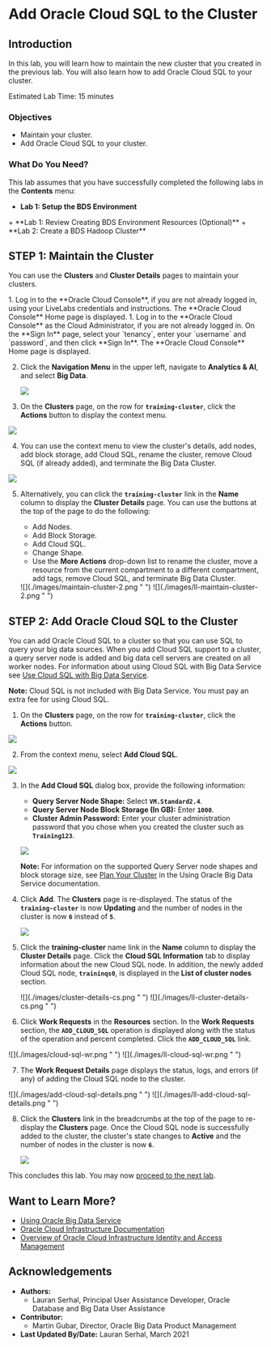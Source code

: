 # Add Oracle Cloud SQL to the Cluster

## Introduction

In this lab, you will learn how to maintain the new cluster that you created in the previous lab. You will also learn how to add Oracle Cloud SQL to your cluster.

Estimated Lab Time: 15 minutes

### Objectives

* Maintain your cluster.
* Add Oracle Cloud SQL to your cluster.

### What Do You Need?

This lab assumes that you have successfully completed the following labs in the **Contents** menu:
<if type="freetier">
+ **Lab 1: Setup the BDS Environment**
</if>
<if type="livelabs">
+ **Lab 1: Review Creating BDS Environment Resources (Optional)**
</if>
+ **Lab 2: Create a BDS Hadoop Cluster**

## **STEP 1:** Maintain the Cluster

You can use the **Clusters** and **Cluster Details** pages to maintain your clusters.

<if type="livelabs">
1. Log in to the **Oracle Cloud Console**, if you are not already logged in, using your LiveLabs credentials and instructions. The **Oracle Cloud Console** Home page is displayed.
</if>

<if type="freetier">
1. Log in to the **Oracle Cloud Console** as the Cloud Administrator, if you are not already logged in. On the **Sign In** page, select your `tenancy`, enter your `username` and `password`, and then click **Sign In**. The **Oracle Cloud Console** Home page is displayed.
</if>

2. Click the **Navigation Menu** in the upper left, navigate to **Analytics & AI**, and select **Big Data**. 
	
	![](https://raw.githubusercontent.com/oracle/learning-library/master/common/images/console/bigdata.png " ")

3. On the **Clusters** page, on the row for **`training-cluster`**, click the **Actions** button to display the context menu.

  ![](./images/cluster-active.png " ")  

4. You can use the context menu to view the cluster's details, add nodes, add block storage, add Cloud SQL, rename the cluster, remove Cloud SQL (if already added), and terminate the Big Data Cluster.

  ![](./images/add-cloud-sql-menu.png " ")    

5. Alternatively, you can click the **`training-cluster`** link in the **Name** column to display the **Cluster Details** page. You can use the buttons at the top of the page to do the following:

    + Add Nodes.
    + Add Block Storage.
    + Add Cloud SQL.
    + Change Shape.
    + Use the **More Actions** drop-down list to rename the cluster, move a resource from the current compartment to a different compartment, add tags, remove Cloud SQL, and terminate Big Data Cluster.

    <if type="freetier">
    ![](./images/maintain-cluster-2.png " ")  
    </if>

    <if type="livelabs">
    ![](./images/ll-maintain-cluster-2.png " ")  
    </if>

## **STEP 2:** Add Oracle Cloud SQL to the Cluster

You can add Oracle Cloud SQL to a cluster so that you can use SQL to query your big data sources. When you add Cloud SQL support to a cluster, a query server node is added and big data cell servers are created on all worker nodes. For information about using Cloud SQL with Big Data Service see [Use Cloud SQL with Big Data Service](https://docs.oracle.com/en/cloud/paas/big-data-service/user/use-cloud-sql-big-data-service.html).

**Note:** Cloud SQL is not included with Big Data Service. You must pay an extra fee for using Cloud SQL.

1. On the **Clusters** page, on the row for **`training-cluster`**, click the **Actions** button.

  ![](./images/cluster-active.png " ")  

2. From the context menu, select **Add Cloud SQL**.

  ![](./images/add-cloud-sql-menu.png " ")    

3. In the **Add Cloud SQL** dialog box, provide the following information:
    + **Query Server Node Shape:** Select **`VM.Standard2.4`**.
    + **Query Server Node Block Storage (In GB):** Enter **`1000`**.
    + **Cluster Admin Password:** Enter your cluster administration password that you chose when you created the cluster such as **`Training123`**.

    ![](./images/add-cloud-sql.png " ")  

    **Note:** For information on the supported Query Server node shapes and block storage size, see [Plan Your Cluster](https://docs.oracle.com/en/cloud/paas/big-data-service/user/plan-your-cluster.html#GUID-0A40FB4C-663E-435A-A1D7-0292DBAC9F1D) in the Using Oracle Big Data Service documentation.

4. Click **Add**. The **Clusters** page is re-displayed. The status of the **`training-cluster`** is now **Updating** and the number of nodes in the cluster is now **`6`** instead of **`5`**.

    ![](./images/cluster-redisplayed.png " ")

5. Click the **training-cluster** name link in the **Name** column to display the **Cluster Details** page. Click the **Cloud SQL Information** tab to display information about the new Cloud SQL node. In addition, the newly added Cloud SQL node, **`traininqs0`**, is displayed in the **List of cluster nodes** section.

    <if type="freetier">
    ![](./images/cluster-details-cs.png " ")
    </if>

    <if type="livelabs">
    ![](./images/ll-cluster-details-cs.png " ")
    </if>

6. Click **Work Requests** in the **Resources** section. In the **Work Requests** section, the **`ADD_CLOUD_SQL`** operation is displayed along with the status of the operation and percent completed. Click the **`ADD_CLOUD_SQL`** link.

  <if type="freetier">
  ![](./images/cloud-sql-wr.png " ")
  </if>

  <if type="livelabs">
  ![](./images/ll-cloud-sql-wr.png " ")
  </if>

7. The **Work Request Details** page displays the status, logs, and errors (if any) of adding the Cloud SQL node to the cluster.

  <if type="freetier">
  ![](./images/add-cloud-sql-details.png " ")
  </if>

  <if type="livelabs">
  ![](./images/ll-add-cloud-sql-details.png " ")
  </if>

8. Click the **Clusters** link in the breadcrumbs at the top of the page to re-display the **Clusters** page. Once the Cloud SQL node is successfully added to the cluster, the cluster's state changes to **Active** and the number of nodes in the cluster is now **`6`**.

    ![](./images/cs-active.png " ")    

This concludes this lab. You may now [proceed to the next lab](#next).

## Want to Learn More?

* [Using Oracle Big Data Service](https://docs.oracle.com/en/cloud/paas/big-data-service/user/index.html)
* [Oracle Cloud Infrastructure Documentation](https://docs.cloud.oracle.com/en-us/iaas/Content/GSG/Concepts/baremetalintro.htm)
* [Overview of Oracle Cloud Infrastructure Identity and Access Management](https://docs.cloud.oracle.com/en-us/iaas/Content/Identity/Concepts/overview.htm)

## Acknowledgements

* **Authors:**
    + Lauran Serhal, Principal User Assistance Developer, Oracle Database and Big Data User Assistance
* **Contributor:**
    + Martin Gubar, Director, Oracle Big Data Product Management
* **Last Updated By/Date:** Lauran Serhal, March 2021

